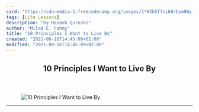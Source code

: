 ```yaml
---
card: "https://cdn-media-1.freecodecamp.org/images/1*W3bSf7ni68rbzw8Wy_tJTg.jpeg"
tags: [Life Lessons]
description: "by Haseeb Qureshi"
author: "Milad E. Fahmy"
title: "10 Principles I Want to Live By"
created: "2021-08-16T14:45:09+02:00"
modified: "2021-08-16T14:45:09+02:00"
---
```

<div class="site-wrapper">
<main id="site-main" class="site-main outer">
<div class="inner">
<article class="post-full post tag-life-lessons tag-life tag-self-improvement tag-productivity tag-health ">
<header class="post-full-header">
<h1 class="post-full-title">10 Principles I Want to Live By</h1>
</header>
<figure class="post-full-image">
<picture>
<source media="(max-width: 700px)" sizes="1px" srcset="data:image/gif;base64,R0lGODlhAQABAIAAAAAAAP///yH5BAEAAAAALAAAAAABAAEAAAIBRAA7 1w">
<source media="(min-width: 701px)" sizes="(max-width: 800px) 400px,
(max-width: 1170px) 700px,
1400px" srcset="https://cdn-media-1.freecodecamp.org/images/1*W3bSf7ni68rbzw8Wy_tJTg.jpeg 300w,
https://cdn-media-1.freecodecamp.org/images/1*W3bSf7ni68rbzw8Wy_tJTg.jpeg 600w,
https://cdn-media-1.freecodecamp.org/images/1*W3bSf7ni68rbzw8Wy_tJTg.jpeg 1000w,
https://cdn-media-1.freecodecamp.org/images/1*W3bSf7ni68rbzw8Wy_tJTg.jpeg 2000w">
<img onerror="this.style.display='none'" src="https://cdn-media-1.freecodecamp.org/images/1*W3bSf7ni68rbzw8Wy_tJTg.jpeg" alt="10 Principles I Want to Live By">
</picture>
</figure>
<section class="post-full-content">
<div class="post-content medium-migrated-article">
</div>
<hr>
</section>
</article>
</div>
</main>
</div>
<!-- Google Tag Manager (noscript) -->
<!-- End Google Tag Manager (noscript) -->
